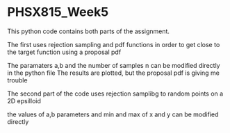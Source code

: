 # PHSX815_Week5

This python code contains both parts of the assignment.

The first uses rejection sampling and pdf functions in order to get close to the target function using a proposal pdf

The paramaters a,b and the number of samples n can be modified directly in the python file
The results are plotted, but the proposal pdf is giving me trouble


The second part of the code uses rejection samplibg to random points on a 2D epsilloid

the values of a,b parameters and min and max of x and y can be modified directly
